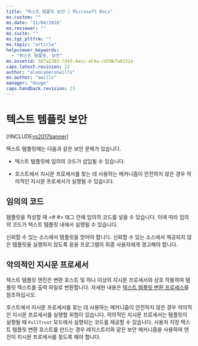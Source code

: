 ```yaml
---
title: "텍스트 템플릿 보안 | Microsoft Docs"
ms.custom: ""
ms.date: "11/04/2016"
ms.reviewer: ""
ms.suite: ""
ms.tgt_pltfrm: ""
ms.topic: "article"
helpviewer_keywords: 
  - "텍스트 템플릿, 보안"
ms.assetid: 567a2383-7d43-4acc-af4a-cd70b7a0151e
caps.latest.revision: 23
author: "alancameronwills"
ms.author: "awills"
manager: "douge"
caps.handback.revision: 23
---
```

# 텍스트 템플릿 보안
[!INCLUDE[vs2017banner](../code-quality/includes/vs2017banner.md)]

텍스트 템플릿에는 다음과 같은 보안 문제가 있습니다.  
  
-   텍스트 템플릿에 임의의 코드가 삽입될 수 있습니다.  
  
-   호스트에서 지시문 프로세서를 찾는 데 사용하는 메커니즘이 안전하지 않은 경우 악의적인 지시문 프로세서가 실행될 수 있습니다.  
  
## 임의의 코드  
 템플릿을 작성할 때 \<\# \#\> 태그 안에 임의의 코드를 넣을 수 있습니다.  이에 따라 임의의 코드가 텍스트 템플릿 내에서 실행될 수 있습니다.  
  
 신뢰할 수 있는 소스에서 템플릿을 얻어야 합니다.  신뢰할 수 있는 소스에서 제공되지 않은 템플릿을 실행하지 않도록 응용 프로그램의 최종 사용자에게 경고해야 합니다.  
  
## 악의적인 지시문 프로세서  
 텍스트 템플릿 엔진은 변환 호스트 및 하나 이상의 지시문 프로세서와 상호 작용하여 템플릿 텍스트를 출력 파일로 변환합니다.  자세한 내용은 [텍스트 템플릿 변환 프로세스](../modeling/the-text-template-transformation-process.md)를 참조하십시오.  
  
 호스트에서 지시문 프로세서를 찾는 데 사용하는 메커니즘이 안전하지 않은 경우 악의적인 지시문 프로세서를 실행할 위험이 있습니다.  악의적인 지시문 프로세서는 템플릿이 실행될 때 `FullTrust` 모드에서 실행되는 코드를 제공할 수 있습니다.  사용자 지정 텍스트 템플릿 변환 호스트를 만드는 경우 레지스트리와 같은 보안 메커니즘을 사용하여 엔진이 지시문 프로세서를 찾도록 해야 합니다.